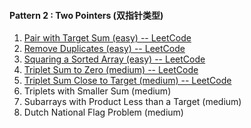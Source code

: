 #### Pattern 2 : Two Pointers (双指针类型)
1. [Pair with Target Sum (easy) -- LeetCode](https://leetcode.com/problems/two-sum/)
2. [Remove Duplicates (easy) -- LeetCode](https://leetcode.com/problems/remove-duplicates-from-sorted-array/)
3. [Squaring a Sorted Array (easy) -- LeetCode](https://leetcode.com/problems/squares-of-a-sorted-array/)
4. [Triplet Sum to Zero (medium) -- LeetCode](https://leetcode.com/problems/3sum)
5. [Triplet Sum Close to Target (medium) -- LeetCode](https://leetcode.com/problems/3sum-closest/)
6. Triplets with Smaller Sum (medium)
7. Subarrays with Product Less than a Target (medium)
8. Dutch National Flag Problem (medium)
